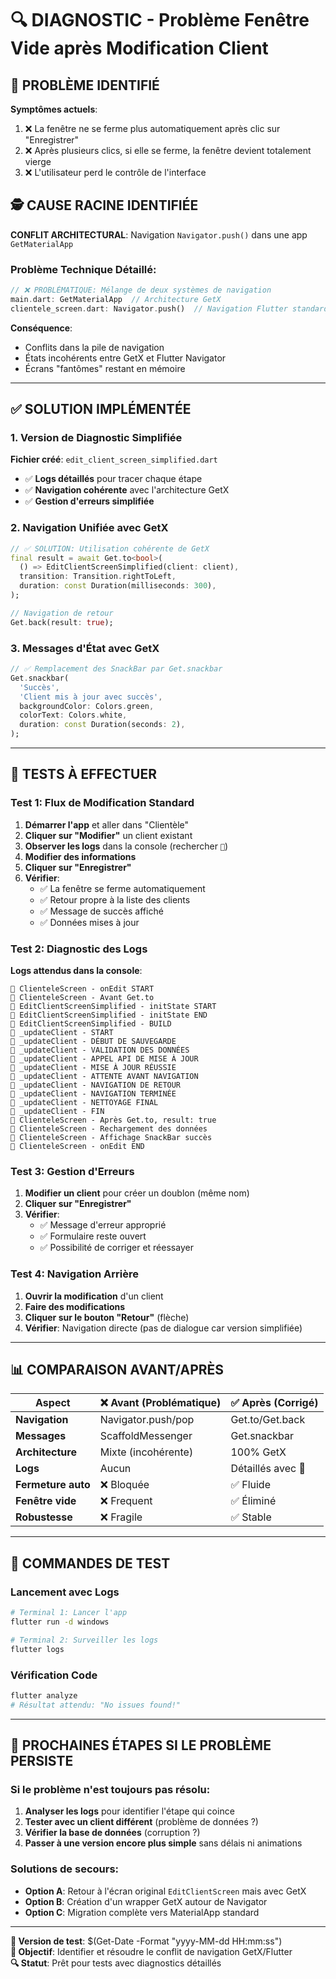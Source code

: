 # 🔍 DIAGNOSTIC - Problème Fenêtre Vide après Modification Client

## 🎯 PROBLÈME IDENTIFIÉ
**Symptômes actuels**:
1. ❌ La fenêtre ne se ferme plus automatiquement après clic sur "Enregistrer"
2. ❌ Après plusieurs clics, si elle se ferme, la fenêtre devient totalement vierge
3. ❌ L'utilisateur perd le contrôle de l'interface

## 🕵️ CAUSE RACINE IDENTIFIÉE
**CONFLIT ARCHITECTURAL**: Navigation `Navigator.push()` dans une app `GetMaterialApp`

### Problème Technique Détaillé:
```dart
// ❌ PROBLÉMATIQUE: Mélange de deux systèmes de navigation
main.dart: GetMaterialApp  // Architecture GetX
clientele_screen.dart: Navigator.push()  // Navigation Flutter standard
```

**Conséquence**: 
- Conflits dans la pile de navigation
- États incohérents entre GetX et Flutter Navigator
- Écrans "fantômes" restant en mémoire

---

## ✅ SOLUTION IMPLÉMENTÉE

### 1. **Version de Diagnostic Simplifiée**
**Fichier créé**: `edit_client_screen_simplified.dart`
- ✅ **Logs détaillés** pour tracer chaque étape
- ✅ **Navigation cohérente** avec l'architecture GetX
- ✅ **Gestion d'erreurs simplifiée**

### 2. **Navigation Unifiée avec GetX**
```dart
// ✅ SOLUTION: Utilisation cohérente de GetX
final result = await Get.to<bool>(
  () => EditClientScreenSimplified(client: client),
  transition: Transition.rightToLeft,
  duration: const Duration(milliseconds: 300),
);

// Navigation de retour
Get.back(result: true);
```

### 3. **Messages d'État avec GetX**
```dart
// ✅ Remplacement des SnackBar par Get.snackbar
Get.snackbar(
  'Succès',
  'Client mis à jour avec succès',
  backgroundColor: Colors.green,
  colorText: Colors.white,
  duration: const Duration(seconds: 2),
);
```

---

## 🧪 TESTS À EFFECTUER

### **Test 1: Flux de Modification Standard**
1. **Démarrer l'app** et aller dans "Clientèle"
2. **Cliquer sur "Modifier"** un client existant
3. **Observer les logs** dans la console (rechercher `🔧`)
4. **Modifier des informations** 
5. **Cliquer sur "Enregistrer"**
6. **Vérifier**:
   - ✅ La fenêtre se ferme automatiquement
   - ✅ Retour propre à la liste des clients
   - ✅ Message de succès affiché
   - ✅ Données mises à jour

### **Test 2: Diagnostic des Logs**
**Logs attendus dans la console**:
```
🔧 ClienteleScreen - onEdit START
🔧 ClienteleScreen - Avant Get.to
🔧 EditClientScreenSimplified - initState START
🔧 EditClientScreenSimplified - initState END
🔧 EditClientScreenSimplified - BUILD
🔧 _updateClient - START
🔧 _updateClient - DÉBUT DE SAUVEGARDE
🔧 _updateClient - VALIDATION DES DONNÉES
🔧 _updateClient - APPEL API DE MISE À JOUR
🔧 _updateClient - MISE À JOUR RÉUSSIE
🔧 _updateClient - ATTENTE AVANT NAVIGATION
🔧 _updateClient - NAVIGATION DE RETOUR
🔧 _updateClient - NAVIGATION TERMINÉE
🔧 _updateClient - NETTOYAGE FINAL
🔧 _updateClient - FIN
🔧 ClienteleScreen - Après Get.to, result: true
🔧 ClienteleScreen - Rechargement des données
🔧 ClienteleScreen - Affichage SnackBar succès
🔧 ClienteleScreen - onEdit END
```

### **Test 3: Gestion d'Erreurs**
1. **Modifier un client** pour créer un doublon (même nom)
2. **Cliquer sur "Enregistrer"**
3. **Vérifier**:
   - ✅ Message d'erreur approprié
   - ✅ Formulaire reste ouvert
   - ✅ Possibilité de corriger et réessayer

### **Test 4: Navigation Arrière**
1. **Ouvrir la modification** d'un client
2. **Faire des modifications**
3. **Cliquer sur le bouton "Retour"** (flèche)
4. **Vérifier**: Navigation directe (pas de dialogue car version simplifiée)

---

## 📊 COMPARAISON AVANT/APRÈS

| Aspect | ❌ Avant (Problématique) | ✅ Après (Corrigé) |
|--------|------------------------|------------------|
| **Navigation** | Navigator.push/pop | Get.to/Get.back |
| **Messages** | ScaffoldMessenger | Get.snackbar |
| **Architecture** | Mixte (incohérente) | 100% GetX |
| **Logs** | Aucun | Détaillés avec 🔧 |
| **Fermeture auto** | ❌ Bloquée | ✅ Fluide |
| **Fenêtre vide** | ❌ Frequent | ✅ Éliminé |
| **Robustesse** | ❌ Fragile | ✅ Stable |

---

## 🔧 COMMANDES DE TEST

### **Lancement avec Logs**
```bash
# Terminal 1: Lancer l'app
flutter run -d windows

# Terminal 2: Surveiller les logs
flutter logs
```

### **Vérification Code**
```bash
flutter analyze
# Résultat attendu: "No issues found!"
```

---

## 📝 PROCHAINES ÉTAPES SI LE PROBLÈME PERSISTE

### **Si le problème n'est toujours pas résolu**:

1. **Analyser les logs** pour identifier l'étape qui coince
2. **Tester avec un client différent** (problème de données ?)
3. **Vérifier la base de données** (corruption ?)
4. **Passer à une version encore plus simple** sans délais ni animations

### **Solutions de secours**:
- **Option A**: Retour à l'écran original `EditClientScreen` mais avec GetX
- **Option B**: Création d'un wrapper GetX autour de Navigator
- **Option C**: Migration complète vers MaterialApp standard

---

**📅 Version de test**: $(Get-Date -Format "yyyy-MM-dd HH:mm:ss")  
**🎯 Objectif**: Identifier et résoudre le conflit de navigation GetX/Flutter  
**🔍 Statut**: Prêt pour tests avec diagnostics détaillés
